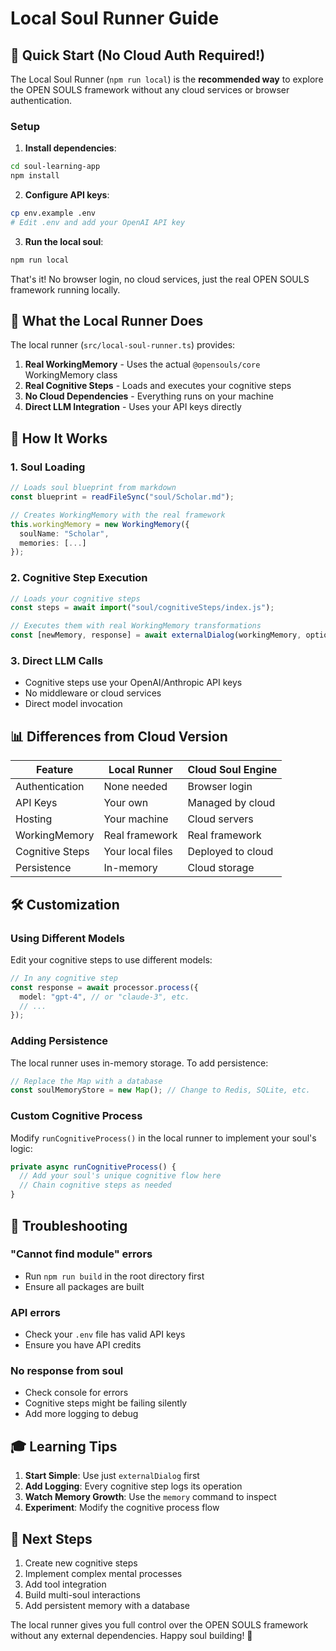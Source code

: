 # Local Soul Runner Guide

## 🚀 Quick Start (No Cloud Auth Required!)

The Local Soul Runner (`npm run local`) is the **recommended way** to explore the OPEN SOULS framework without any cloud services or browser authentication.

### Setup

1. **Install dependencies**:

```bash
cd soul-learning-app
npm install
```

2. **Configure API keys**:

```bash
cp env.example .env
# Edit .env and add your OpenAI API key
```

3. **Run the local soul**:

```bash
npm run local
```

That's it! No browser login, no cloud services, just the real OPEN SOULS framework running locally.

## 🎯 What the Local Runner Does

The local runner (`src/local-soul-runner.ts`) provides:

1. **Real WorkingMemory** - Uses the actual `@opensouls/core` WorkingMemory class
2. **Real Cognitive Steps** - Loads and executes your cognitive steps
3. **No Cloud Dependencies** - Everything runs on your machine
4. **Direct LLM Integration** - Uses your API keys directly

## 🔧 How It Works

### 1. Soul Loading

```typescript
// Loads soul blueprint from markdown
const blueprint = readFileSync("soul/Scholar.md");

// Creates WorkingMemory with the real framework
this.workingMemory = new WorkingMemory({
  soulName: "Scholar",
  memories: [...]
});
```

### 2. Cognitive Step Execution

```typescript
// Loads your cognitive steps
const steps = await import("soul/cognitiveSteps/index.js");

// Executes them with real WorkingMemory transformations
const [newMemory, response] = await externalDialog(workingMemory, options);
```

### 3. Direct LLM Calls

- Cognitive steps use your OpenAI/Anthropic API keys
- No middleware or cloud services
- Direct model invocation

## 📊 Differences from Cloud Version

| Feature         | Local Runner     | Cloud Soul Engine |
| --------------- | ---------------- | ----------------- |
| Authentication  | None needed      | Browser login     |
| API Keys        | Your own         | Managed by cloud  |
| Hosting         | Your machine     | Cloud servers     |
| WorkingMemory   | Real framework   | Real framework    |
| Cognitive Steps | Your local files | Deployed to cloud |
| Persistence     | In-memory        | Cloud storage     |

## 🛠️ Customization

### Using Different Models

Edit your cognitive steps to use different models:

```typescript
// In any cognitive step
const response = await processor.process({
  model: "gpt-4", // or "claude-3", etc.
  // ...
});
```

### Adding Persistence

The local runner uses in-memory storage. To add persistence:

```typescript
// Replace the Map with a database
const soulMemoryStore = new Map(); // Change to Redis, SQLite, etc.
```

### Custom Cognitive Process

Modify `runCognitiveProcess()` in the local runner to implement your soul's logic:

```typescript
private async runCognitiveProcess() {
  // Add your soul's unique cognitive flow here
  // Chain cognitive steps as needed
}
```

## 🐛 Troubleshooting

### "Cannot find module" errors

- Run `npm run build` in the root directory first
- Ensure all packages are built

### API errors

- Check your `.env` file has valid API keys
- Ensure you have API credits

### No response from soul

- Check console for errors
- Cognitive steps might be failing silently
- Add more logging to debug

## 🎓 Learning Tips

1. **Start Simple**: Use just `externalDialog` first
2. **Add Logging**: Every cognitive step logs its operation
3. **Watch Memory Growth**: Use the `memory` command to inspect
4. **Experiment**: Modify the cognitive process flow

## 🔮 Next Steps

1. Create new cognitive steps
2. Implement complex mental processes
3. Add tool integration
4. Build multi-soul interactions
5. Add persistent memory with a database

The local runner gives you full control over the OPEN SOULS framework without any external dependencies. Happy soul building! 🚀
